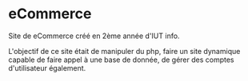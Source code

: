 # eCommerce
Site de eCommerce créé en 2ème année d'IUT info.

L'objectif de ce site était de manipuler du php, faire un site dynamique capable de faire appel à une base de donnée, de gérer des comptes d'utilisateur également.
